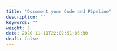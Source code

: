 ```yaml
---
title: "Document your Code and Pipeline"
description: ""
keywords: ""
weight: 3
date: 2020-11-11T22:02:51+05:30
draft: false
---
```

